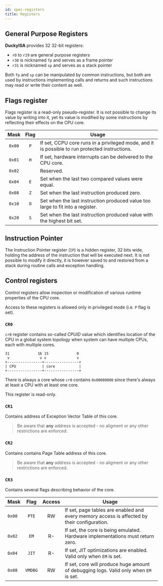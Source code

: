 ```yaml
---
id: spec-registers
title: Registers
---
```


## General Purpose Registers

**DuckyISA** provides 32 32-bit registers:

* ``r0`` to ``r29`` are general purpose registers
* ``r30`` is nicknamed ``fp`` and serves as a frame pointer
* ``r31`` is nicknamed ``sp`` and serves as a stack pointer

Both ``fp`` and ``sp`` can be manipulated by common instructions, but both are used by instructions implementing calls and returns and such instructions may read or write their content as well.


## Flags register

Flags register is a read-only pseudo-register. It is not possible to change its value by writing into it, yet its value is modified by some instructions by reflecting their effects on the CPU core. 

| Mask       | Flag   | Usage                                                                                          |
|:----------:|:------:|------------------------------------------------------------------------------------------------|
|  ``0x00``  |  ``P`` | If set, CCPU core runs in a privileged mode, and it is possible to run protected instructions. |
|  ``0x01``  |  ``H`` | If set, hardware interrupts can be delivered to the CPU core.                                  |
|  ``0x02``  |        | Reserved.                                                                                      |
|  ``0x04``  |  ``E`` | Set when the last two compared values were equal.                                              |
|  ``0x08``  |  ``Z`` | Set when the last instruction produced zero.                                                   |
|  ``0x10``  |  ``O`` | Set when the last instruction produced value too large to fit into a register.                 |
|  ``0x20``  |  ``S`` | Set when the last instruction produced value with the highest bit set.                         |


## Instruction Pointer

The Instruction Pointer register (``IP``) is a hidden register, 32 bits wide, holding the address of the instruction that will be executed next. It is not possible to modify it directly, it is however saved to and restored from a stack during routine calls and exception handling.


## Control registers

Control registers allow inspection or modification of various runtime properties of the CPU core.

Access to these registers is allowed only in privileged mode (i.e. ``P`` flag is set).


### ``CR0``

``cr0`` register contains so-called *CPUID* value which identifies location of the CPU in a global system topology when system can have multiple CPUs, each with multiple cores.

```
31             16 15             0
 v              v v              v
+----------------+----------------+
| CPU            | core           |
+----------------+----------------+
```

There is always a core whose ``cr0`` contains ``0x00000000`` since there's always at least a CPU with at least one core.

This register is read-only.


### ``CR1``

Contains address of Exception Vector Table of this core.

> Be aware that **any** address is accepted - no aligment or any other restrictions are enforced.


### ``CR2``

Contains contains Page Table address of this core.

> Be aware that **any** address is accepted - no aligment or any other restrictions are enforced.


### ``CR3``

Contains several flags describing behavior of the core.

| Mask     | Flag      | Access   | Usage                                                                                       |
|----------|:---------:|:--------:|---------------------------------------------------------------------------------------------|
| ``0x00`` | ``PTE``   | RW       | If set, page tables are enabled and every memory access is affected by their configuration. |
| ``0x02`` | ``EM``    | R-       | If set, the core is being emulated. Hardware implementations must return zero.              |
| ``0x04`` | ``JIT``   | R-       | If set, JIT optimizations are enabled. Valid only when ``EM`` is set.                       |
| ``0x08`` | ``VMDBG`` | RW       | If set, core will produce huge amount of debugging logs. Valid only when ``EM`` is set.     |
